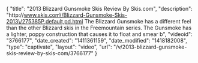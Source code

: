 {
    "title": "2013 Blizzard Gunsmoke Skis Review By Skis.com",
    "description": "http:\/\/www.skis.com\/Blizzard-Gunsmoke-Skis-2013\/275385P,default,pd.html  The Blizzard Gunsmoke has a different feel than the other Blizzard skis in the Freemountain series. The Gunsmoke has a lighter, poppy construction that causes it to float and smear b",
    "videoid": "3766177",
    "date_created": "1411361159",
    "date_modified": "1418182008",
    "type": "captivate",
    "layout": "video",
    "url": "\/v\/2013-blizzard-gunsmoke-skis-review-by-skis-com\/3766177"
}
